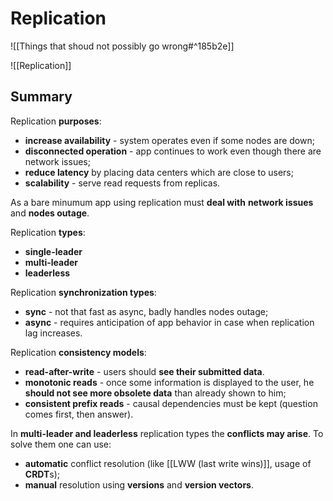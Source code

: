 # Replication

![[Things that shoud not possibly go wrong#^185b2e]]

![[Replication]]

## Summary

Replication **purposes**:
- **increase availability** - system operates even if some nodes are down;
- **disconnected operation** - app continues to work even though there are network issues;
- **reduce latency** by placing data centers which are close to users;
- **scalability** - serve read requests from replicas.

As a bare minumum app using replication must **deal with** **network issues** and **nodes outage**.

Replication **types**:
- **single-leader**
- **multi-leader**
- **leaderless**

Replication **synchronization types**:
- **sync** - not that fast as async, badly handles nodes outage;
- **async** - requires anticipation of app behavior in case when replication lag increases.

Replication **consistency models**:
- **read-after-write** - users should **see their submitted data**.
- **monotonic reads** - once some information is displayed to the user, he **should not see more obsolete data** than already shown to him;
- **consistent prefix reads** - causal dependencies must be kept (question comes first, then answer).

In **multi-leader and leaderless** replication types the **conflicts may arise**. To solve them one can use:
- **automatic** conflict resolution (like [[LWW (last write wins)]], usage of **CRDT**s);
- **manual** resolution using **versions** and **version vectors**.
